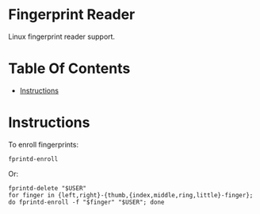 # Fingerprint Reader
Linux fingerprint reader support.

# Table Of Contents
- [Instructions](#instructions)

# Instructions
To enroll fingerprints:

``` shell
fprintd-enroll
````

Or:

``` shell
fprintd-delete "$USER"
for finger in {left,right}-{thumb,{index,middle,ring,little}-finger}; do fprintd-enroll -f "$finger" "$USER"; done
```
